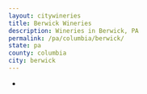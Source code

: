 ```yaml
---
layout: citywineries
title: Berwick Wineries
description: Wineries in Berwick, PA
permalink: /pa/columbia/berwick/
state: pa
county: columbia
city: berwick
---
```

-
